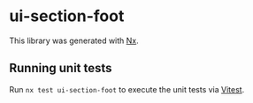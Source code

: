 # ui-section-foot

This library was generated with [Nx](https://nx.dev).

## Running unit tests

Run `nx test ui-section-foot` to execute the unit tests via [Vitest](https://vitest.dev/).
